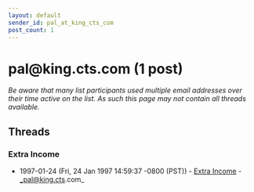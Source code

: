 ```yaml
---
layout: default
sender_id: pal_at_king_cts_com
post_count: 1
---
```


# pal<span>@</span>king.cts.com (1 post)

_Be aware that many list participants used multiple email addresses over their time active on the list. As such this page may not contain all threads available._

## Threads

### Extra Income
+ 1997-01-24 (Fri, 24 Jan 1997 14:59:37 -0800 (PST)) - [Extra Income](/archive/1997/01/5c8b86502efda0d652f2083ffc368be58c7ec5dfc85795ca8d8be13d3ae15db4) - _pal@king.cts.com_

